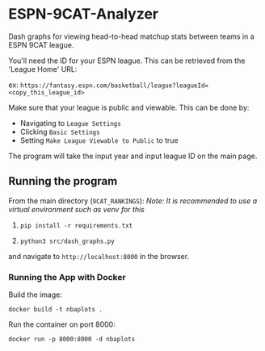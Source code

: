 # ESPN-9CAT-Analyzer
Dash graphs for viewing head-to-head matchup stats between teams in a ESPN 9CAT league.

You'll need the ID for your ESPN league. This can be retrieved from the 'League Home' URL:

ex: `https://fantasy.espn.com/basketball/league?leagueId=<copy_this_league_id>`

Make sure that your league is public and viewable. This can be done by:
* Navigating to `League Settings`
* Clicking `Basic Settings`
* Setting `Make League Viewable to Public` to true

The program will take the input year and input league ID on the main page.

## Running the program
From the main directory (`9CAT_RANKINGS`):
*Note: It is recommended to use a virtual environment such as venv for this*

1. `pip install -r requirements.txt`

2. `python3 src/dash_graphs.py`

and navigate to `http://localhost:8000` in the browser.

### Running the App with Docker
Build the image: 

`docker build -t nbaplots .`

Run the container on port 8000:

`docker run -p 8000:8000 -d nbaplots`
